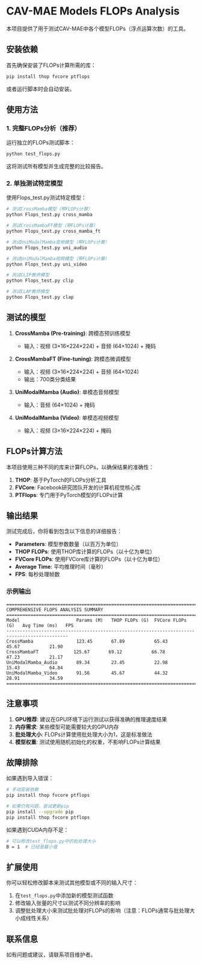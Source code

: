 # CAV-MAE Models FLOPs Analysis

本项目提供了用于测试CAV-MAE中各个模型FLOPs（浮点运算次数）的工具。

## 安装依赖

首先确保安装了FLOPs计算所需的库：

```bash
pip install thop fvcore ptflops
```

或者运行脚本时会自动安装。

## 使用方法

### 1. 完整FLOPs分析（推荐）

运行独立的FLOPs测试脚本：

```bash
python test_flops.py
```

这将测试所有模型并生成完整的比较报告。

### 2. 单独测试特定模型

使用Flops_test.py测试特定模型：

```bash
# 测试CrossMamba模型（带FLOPs计算）
python Flops_test.py cross_mamba

# 测试CrossMambaFT模型（带FLOPs计算）
python Flops_test.py cross_mamba_ft

# 测试UniModalMamba音频模型（带FLOPs计算）
python Flops_test.py uni_audio

# 测试UniModalMamba视频模型（带FLOPs计算）
python Flops_test.py uni_video

# 测试CLIP教师模型
python Flops_test.py clip

# 测试CLAP教师模型
python Flops_test.py clap
```

## 测试的模型

1. **CrossMamba (Pre-training)**: 跨模态预训练模型
   - 输入：视频 (3×16×224×224) + 音频 (64×1024) + 掩码
   
2. **CrossMambaFT (Fine-tuning)**: 跨模态微调模型
   - 输入：视频 (3×16×224×224) + 音频 (64×1024)
   - 输出：700类分类结果
   
3. **UniModalMamba (Audio)**: 单模态音频模型
   - 输入：音频 (64×1024) + 掩码
   
4. **UniModalMamba (Video)**: 单模态视频模型
   - 输入：视频 (3×16×224×224) + 掩码

## FLOPs计算方法

本项目使用三种不同的库来计算FLOPs，以确保结果的准确性：

1. **THOP**: 基于PyTorch的FLOPs分析工具
2. **FVCore**: Facebook研究团队开发的计算机视觉核心库
3. **PTFlops**: 专门用于PyTorch模型的FLOPs计算

## 输出结果

测试完成后，你将看到包含以下信息的详细报告：

- **Parameters**: 模型参数数量（以百万为单位）
- **THOP FLOPs**: 使用THOP库计算的FLOPs（以十亿为单位）
- **FVCore FLOPs**: 使用FVCore库计算的FLOPs（以十亿为单位）
- **Average Time**: 平均推理时间（毫秒）
- **FPS**: 每秒处理帧数

### 示例输出

```
================================================================================================
COMPREHENSIVE FLOPS ANALYSIS SUMMARY
================================================================================================
Model                     Params (M)   THOP FLOPs (G)  FVCore FLOPs (G)   Avg Time (ms)   FPS       
---------------------------------------------------------------------------------------------
CrossMamba                123.45       67.89           65.43              45.67           21.90     
CrossMambaFT             125.67       69.12           66.78              47.23           21.17     
UniModalMamba_Audio       89.34        23.45           22.98              15.43           64.84     
UniModalMamba_Video       91.56        45.67           44.32              28.91           34.59     
================================================================================================
```

## 注意事项

1. **GPU推荐**: 建议在GPU环境下运行测试以获得准确的推理速度结果
2. **内存需求**: 某些模型可能需要较大的GPU内存
3. **批处理大小**: FLOPs计算使用批处理大小为1，这是标准做法
4. **模型权重**: 测试使用随机初始化的权重，不影响FLOPs计算结果

## 故障排除

如果遇到导入错误：

```bash
# 手动安装依赖
pip install thop fvcore ptflops

# 如果仍有问题，尝试更新pip
pip install --upgrade pip
pip install thop fvcore ptflops
```

如果遇到CUDA内存不足：

```bash
# 可以修改test_flops.py中的批处理大小
B = 1  # 已经是最小值
```

## 扩展使用

你可以轻松修改脚本来测试其他模型或不同的输入尺寸：

1. 在`test_flops.py`中添加新的模型测试函数
2. 修改输入张量的尺寸以测试不同分辨率的影响
3. 调整批处理大小来测试批处理对FLOPs的影响（注意：FLOPs通常与批处理大小成线性关系）

## 联系信息

如有问题或建议，请联系项目维护者。

